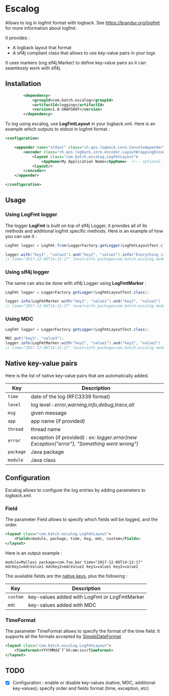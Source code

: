 # Escalog

Allows to log in logfmt format with logback. See https://brandur.org/logfmt for more information about logfmt.

It provides :
- A logback layout that format 
- A slf4j compliant class that allows to use key-value pairs in your logs 

It uses markers (org.slf4j.Marker) to define key-value pairs so it can seamlessly work with slf4j.

## Installation

```xml
        <dependency>
            <groupId>com.batch.escalog</groupId>
            <artifactId>logging</artifactId>
            <version>1.0-SNAPSHOT</version>
        </dependency>
```

To log using escalog, use **LogFmtLayout** in your logback.xml.
Here is an example which outputs to stdout in logfmt format :
```xml
<configuration>

    <appender name="stdout" class="ch.qos.logback.core.ConsoleAppender">
        <encoder class="ch.qos.logback.core.encoder.LayoutWrappingEncoder">
            <layout class="com.batch.escalog.LogFmtLayout">
                <AppName>My Application Name</AppName>  <!-- optional. sets the key-value : 'app="MyApplication Name"' -->
            <layout/>
        </encoder>
    </appender>

</configuration>
```

## Usage


### Using LogFmt logger

The logger **LogFmt** is built on top of slf4j Logger, it provides all of its methods and additional logfmt specific methods.
Here is an example of how you can use it :
```java
LogFmt logger = LogFmt.from(LoggerFactory.getLogger(LogFmtLayoutTest.class));

logger.with("key1", "value1").and("key2", "value2").info("Everything is {}", "ok");
// time="2017-12-06T14:12:17" level=info package=com.batch.escalog module=LogFmtTest thread=main msg="Everything is ok" key1=value1 key2=value2
```

### Using slf4j logger
 
The same can also be done with slf4j Logger using **LogFmtMarker** :
```java
LogFmt logger = LoggerFactory.getLogger(LogFmtLayoutTest.class);

logger.info(LogFmtMarker.with("key1", "value1").and("key2", "value2") ,"Everything is {}", "ok");
// time="2017-12-06T14:12:17" level=info package=com.batch.escalog module=LogFmtTest thread=main msg="Everything is ok" key1=value1 key2=value2
```

### Using MDC

```java
LogFmt logger = LoggerFactory.getLogger(LogFmtLayoutTest.class);

MDC.put("key3", "value3");
logger.info(LogFmtMarker.with("key1", "value1").and("key2", "value2") ,"Everything is {}", "ok");
// time="2017-12-06T14:12:17" level=info package=com.batch.escalog module=LogFmtTest thread=main msg="Everything is ok"  key3=value3 key1=value1 key2=value2
```


## Native key-value pairs


Here is the list of native key-value pairs that are automatically added.

| Key | Description |
| --- | --- |
| `time`| date of the log (RFC3339 format) |
| `level`| log level : *error,warning,info,debug,trace,all* |
| `msg`| given message |
| `app`| app name (if provided) |
| `thread`| thread name |
| `error`| exception (if provided) : *ex: logger.error(new Exception("error"), "Something went wrong")* |
| `package`| Java package |
| `module`| Java class |


## Configuration

Escalog allows to configure the log entries by adding parameters to *logback.xml*.

### Field

The parameter Field allows to specify which fields will be logged, and the order.


```xml
<layout class="com.batch.escalog.LogFmtLayout">
    <Fields>module, package, time, msg, mdc, custom</Fields>
</layout>
```

Here is an output example :
```
module=MyClass package=com.foo.bar time="2017-12-06T14:12:17" mdcKey1=mdcValue1 mdcKey2=mdcValue2 key1=value1 key2=value2
```

The available fields are the [native keys](native-key-value-pairs), plus the following :

| Key | Description |
| --- | --- |
| `custom`| key-values added with LogFmt or LogFmtMarker |
| `mdc`| key-values added with MDC |


### TimeFormat

The parameter TimeFormat allows to specify the format of the time field.
It supports all the formats accepted by [SimpleDateFormat](https://docs.oracle.com/javase/7/docs/api/java/text/SimpleDateFormat.html)

```xml
<layout class="com.batch.escalog.LogFmtLayout">
    <TimeFormat>YYYYMMdd`T`hh:mm:ss</TimeFormat>
</layout>
```

## TODO

- [x] Configuration : enable or disable key-values (native, MDC, additional key-values); specify order and fields format (time, exception, etc)
